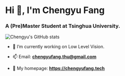 
<h1>Hi 👋, I'm Chengyu Fang</h1>
<h3>A (Pre)Master Student at Tsinghua University.</h3>

![Chengyu's GitHub stats](https://github-readme-stats.vercel.app/api?username=cnyvfang&include_all_commits=true)

- 🔭 I’m currently working on Low Level Vision.

- 📫 Email: **chengyufang.thu@gmail.com**

- 📄 My homepage: **https://chengyufang.tech**
